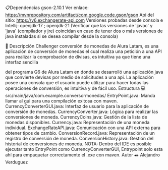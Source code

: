 📋Dependencias
gson-2.10.1 Ver enlace: https://mvnrepository.com/artifact/com.google.code.gson/gson
Api del sitio: https://v6.exchangerate-api.com
Versiones probadas desde consola e Intellij: openjdk-17 ; openjdk-21 (Verificar que las versiones de 'javac' y 'java' (compilador y jre) coincidan en caso de tener dos o más versiones de java instaladas si se desea compilar desde la consola)

📝 Descripción
Challenger conversión de monedas de Alura Latam, es una aplicación de conversión de monedas el cual realiza una petición a una API para realizar la comprobación de divisas, es intuitiva ya que tiene una interfaz sencilla

del programa G6 de Alura Latam en donde se desarrolló una aplicación java que convierte devisas por medio de solicitudes a una api. La aplicación posee una consola que el usuario puede utilizar para hacer todas las operaciones de conversión, es intuitiva y de fácil uso.
Estructura 💻
src/main/java/com.example.conversormonedas/
EntryPoint.java: Manda llamar al gui para una compilación exitosa con maven.
CurrencyConverterGUI.java: Interfaz de usuario para la aplicación de conversión de monedas.
CurrencyConverter.java: Lógica para realizar las conversiones de moneda.
CurrencyCoins.java: Gestión de la lista de monedas disponibles.
Currency.java: Representación de una moneda individual.
ExchangeRateAPI.java: Comunicación con una API externa para obtener tipos de cambio.
ConversionRecord.java: Representación de un registro de conversión de moneda.
ConversionHistory.java: Gestión del historial de conversiones de moneda.
NOTA: Dentro del IDE es posible ejecutar tanto EntryPoint como CurrencyConverterGUI, Entrypoint solo esta ahí para empaquetar correctamente el .exe con maven.
Autor ✒️
Alejandro Verduguez

